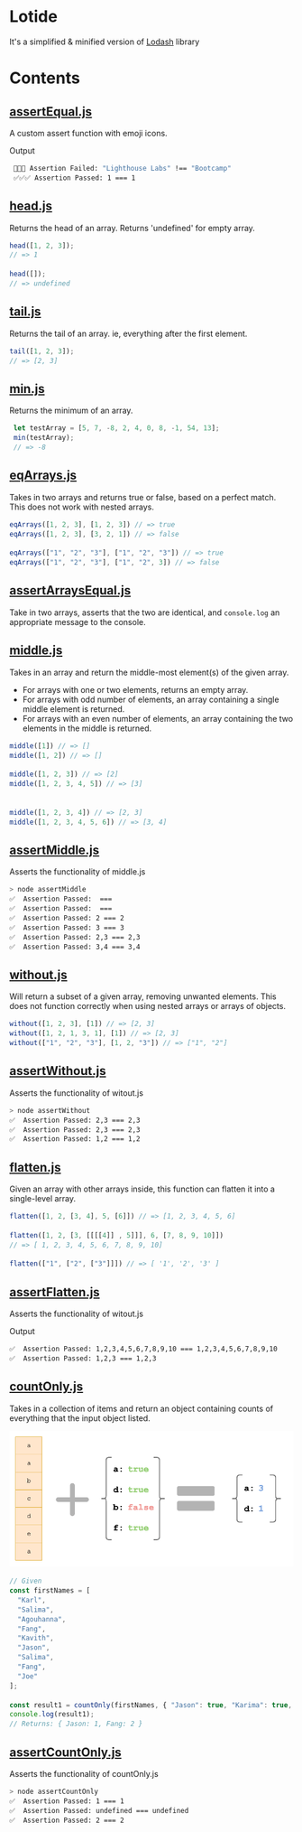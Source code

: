 # Lotide
It's a simplified & minified version of [Lodash](https://github.com/lodash/lodash) library 

# Contents
## [assertEqual.js](assertEqual.js)
 A custom assert function with emoji icons.

Output
 ```bash
  🛑🛑🛑 Assertion Failed: "Lighthouse Labs" !== "Bootcamp"
  ✅✅✅ Assertion Passed: 1 === 1
 ```
## [head.js](head.js)
 Returns the head of an array. Returns 'undefined' for empty array.
 
 ```javascript
head([1, 2, 3]);
// => 1
 
head([]);
// => undefined
 ```

 ## [tail.js](tail.js)
Returns the tail of an array. ie, everything after the first element.

 ```javascript
tail([1, 2, 3]);
// => [2, 3]
 
 ```
 ## [min.js](min.js)
 Returns the minimum of an array.

 ```javascript
  let testArray = [5, 7, -8, 2, 4, 0, 8, -1, 54, 13];
  min(testArray);
  // => -8
 ```

## [eqArrays.js](eqArrays.js)
Takes in two arrays and returns true or false, based on a perfect match. This does not work with nested arrays.

```javascript
eqArrays([1, 2, 3], [1, 2, 3]) // => true
eqArrays([1, 2, 3], [3, 2, 1]) // => false

eqArrays(["1", "2", "3"], ["1", "2", "3"]) // => true
eqArrays(["1", "2", "3"], ["1", "2", 3]) // => false
```

## [assertArraysEqual.js](assertArraysEqual.js)
 Take in two arrays, asserts that the two are identical, and `console.log` an appropriate message to the console. 


## [middle.js](middle.js)
Takes in an array and return the middle-most element(s) of the given array.
* For arrays with one or two elements, returns an empty array.
* For arrays with odd number of elements, an array containing a single middle element is returned.
* For arrays with an even number of elements, an array containing the two elements in the middle is returned.

```javascript
middle([1]) // => []
middle([1, 2]) // => []

middle([1, 2, 3]) // => [2]
middle([1, 2, 3, 4, 5]) // => [3]


middle([1, 2, 3, 4]) // => [2, 3]
middle([1, 2, 3, 4, 5, 6]) // => [3, 4]
```

## [assertMiddle.js](assertMiddle.js)
Asserts the functionality of middle.js

```bash
> node assertMiddle
✅  Assertion Passed:  ===
✅  Assertion Passed:  ===
✅  Assertion Passed: 2 === 2
✅  Assertion Passed: 3 === 3
✅  Assertion Passed: 2,3 === 2,3
✅  Assertion Passed: 3,4 === 3,4
```

## [without.js](without.js)
Will return a subset of a given array, removing unwanted elements. 
This does not function correctly when using nested arrays or arrays of objects.

```javascript
without([1, 2, 3], [1]) // => [2, 3]
without([1, 2, 1, 3, 1], [1]) // => [2, 3]
without(["1", "2", "3"], [1, 2, "3"]) // => ["1", "2"]
```
## [assertWithout.js](assertWithout.js)
Asserts the functionality of witout.js

```bash
> node assertWithout
✅  Assertion Passed: 2,3 === 2,3
✅  Assertion Passed: 2,3 === 2,3
✅  Assertion Passed: 1,2 === 1,2
```

## [flatten.js](flatten.js)
Given an array with other arrays inside, this function can flatten it into a single-level array.

```javascript
flatten([1, 2, [3, 4], 5, [6]]) // => [1, 2, 3, 4, 5, 6]

flatten([1, 2, [3, [[[[4]] , 5]]], 6, [7, 8, 9, 10]])
// => [ 1, 2, 3, 4, 5, 6, 7, 8, 9, 10]

flatten(["1", ["2", ["3"]]]) // => [ '1', '2', '3' ]
```

## [assertFlatten.js](assertFlatten.js)
Asserts the functionality of witout.js

Output
```bash
✅  Assertion Passed: 1,2,3,4,5,6,7,8,9,10 === 1,2,3,4,5,6,7,8,9,10
✅  Assertion Passed: 1,2,3 === 1,2,3
```

## [countOnly.js](countOnly.js)
Takes in a collection of items and return an object containing counts of everything that the input object listed.

![Lotide countOnly](images/countOnly.png)

```js
// Given
const firstNames = [
  "Karl",
  "Salima",
  "Agouhanna",
  "Fang",
  "Kavith",
  "Jason",
  "Salima",
  "Fang",
  "Joe"
];

const result1 = countOnly(firstNames, { "Jason": true, "Karima": true, "Fang": true });
console.log(result1);
// Returns: { Jason: 1, Fang: 2 }
```


## [assertCountOnly.js](assertCountOnly.js)
Asserts the functionality of countOnly.js

```bash
> node assertCountOnly
✅  Assertion Passed: 1 === 1
✅  Assertion Passed: undefined === undefined
✅  Assertion Passed: 2 === 2
```